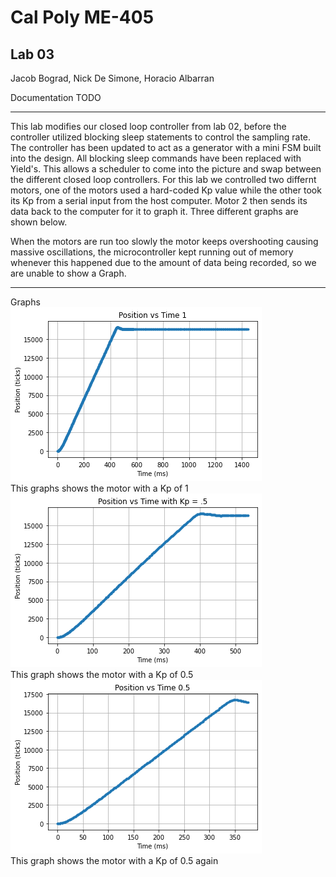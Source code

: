 # Cal Poly ME-405
## Lab 03
Jacob Bograd, Nick De Simone, Horacio Albarran

Documentation TODO

---


This lab modifies our closed loop controller from lab 02, before the controller utilized blocking 
sleep statements to control the sampling rate. The controller has been updated to act as a generator with a mini FSM
built into the design. All blocking sleep commands have been replaced with Yield's. This allows a scheduler to come into
the picture and swap between the different closed loop controllers. For this lab we controlled two differnt motors, one
of the motors used a hard-coded Kp value while the other took its Kp from a serial input from the host computer. Motor 2
then sends its data back to the computer for it to graph it. Three different graphs are shown below.  

When the motors are run too slowly the motor keeps overshooting causing massive oscillations, the microcontroller kept 
running out of memory whenever this happened due to the amount of data being recorded, so we are unable to show a Graph.



---
Graphs  
![Kp1](Images/Kp=1.png)  
This graphs shows the motor with a Kp of 1  
![Kp.5](Images/Kp=0.5.png)  
This graph shows the motor with a Kp of 0.5  
![Kp2.5](Images/Kp=0.5%5BSecond%5D.png)  
This graph shows the motor with a Kp of 0.5 again  
